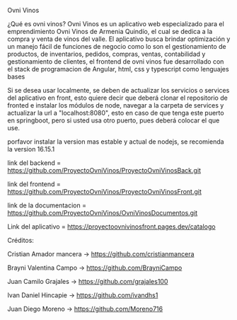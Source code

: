 Ovni Vinos 

¿Qué es ovni vinos? Ovni Vinos es un aplicativo web especializado para el emprendimiento Ovni Vinos de Armenia Quindío, el cual se dedica a la compra y venta de vinos 
del valle. El aplicativo busca brindar optimización y un manejo fácil de funciones de negocio como lo son el gestionamiento de productos, de inventarios, pedidos, 
compras, ventas, contabilidad y gestionamiento de clientes, el frontend de ovni vinos fue desarrollado con el stack de programacion de Angular, html, css y typescript 
como lenguajes bases

Si se desea usar localmente, se deben de actualizar los servicios o services del aplicativo en front, esto quiere decir que deberá clonar el repositorio de fronted 
e instalar los módulos de node, navegar a la carpeta de services y actualizar la url a "localhost:8080", esto en caso de que tenga este puerto en springboot, 
pero si usted usa otro puerto, pues deberá colocar el que use.

porfavor instalar la version mas estable y actual de nodejs, se recomienda la version 16.15.1

link del backend = https://github.com/ProyectoOvniVinos/ProyectoOvniVinosBack.git

link del frontend = https://github.com/ProyectoOvniVinos/ProyectoOvniVinosFront.git

link de la documentacion = https://github.com/ProyectoOvniVinos/OvniVinosDocumentos.git

Link del aplicativo = https://proyectoovnivinosfront.pages.dev/catalogo

Créditos:

Cristian Amador mancera -> https://github.com/cristianmancera 

Brayni Valentina Campo -> https://github.com/BrayniCampo 

Juan Camilo Grajales -> https://github.com/grajales100 

Ivan Daniel Hincapie -> https://github.com/ivandhs1 

Juan Diego Moreno -> https://github.com/Moreno716


